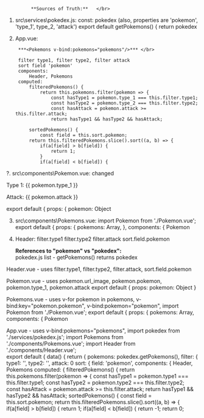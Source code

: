              **Sources of Truth:**   </br>
1. src\services\pokedex.js: 
        const: pokedex
            (also, properties are 'pokemon', 'type_1', type_2, 'attack')
        export default
            getPokemons() {
                return pokedex

5. App.vue:

        ***<Pokemons v-bind:pokemons="pokemons"/>*** </br>
        
        filter type1, filter type2, filter attack
        sort field 'pokemon'
        components: 
            Header, Pokemons
        computed:
            filteredPokemons() {
                return this.pokemons.filter(pokemon => {
                    const hasType1 = pokemon.type_1 === this.filter.type1;
                    const hasType2 = pokemon.type_2 === this.filter.type2;
                    const hasAttack = pokemon.attack >= this.filter.attack;
                    return hasType1 && hasType2 && hasAttack;

            sortedPokemons() {
                const field = this.sort.pokemon;
            return this.filteredPokemons.slice().sort((a, b) => {
                if(a[field] > b[field]) {
                    return 1;
                }
                if(a[field] < b[field]) {

?. src\components\Pokemon.vue:  changed
         <p>Type 1: {{ pokemon.type_1 }}</p>
         <p>Attack: {{ pokemon.attack }}</p>
          export default {
                props: {
                    pokemon: Object
        
3. src\components\Pokemons.vue:
         <Pokemon v-for="pokemon in pokemons"
        v-bind:key="pokemon.pokemon"
        v-bind:pokemon="pokemon"/>
        import Pokemon from './Pokemon.vue';
        export default {
        props: {
            pokemons: Array,
        },
        components: {
            Pokemon
        
4. Header:
        filter.type1
        filter.type2
        filter.attack
        sort.field.pokemon

      **References to "pokemon" vs "pokedex":** </br>
pokedex.js list - getPokemons() returns pokedex

Header.vue - uses filter.type1, filter.type2, filter.attack, sort.field.pokemon

Pokemon.vue - uses pokemon.url_image, pokemon.pokemon, pokemon.type_1, pokemon.attack
              export default { props: pokemon: Object }

Pokemons.vue - uses v-for pokemon in pokemons, v-bind:key="pokemon.pokemon", v-bind:pokemon="pokemon",
               import Pokemon from './Pokemon.vue';
               export default {
                  props: {
                     pokemons: Array,
                  components: {
                     Pokemon

App.vue - uses v-bind:pokemons="pokemons", 
          import pokedex from './services/pokedex.js';
          import Pokemons from './components/Pokemons.vue';
          import Header from './components/Header.vue';  
          export default {
    data() {
        return {
            pokemons: pokedex.getPokemons(),
            filter: {
                type1: '',
                type2: '',
                attack: 0
            sort: {
                field: 'pokemon',
    components: {
        Header,
        Pokemons
    computed: {
        filteredPokemons() {
            return this.pokemons.filter(pokemon => {
                const hasType1 = pokemon.type1 === this.filter.type1;
                const hasType2 = pokemon.type2 === this.filter.type2;
                const hasAttack = pokemon.attack >= this.filter.attack;
                return hasType1 && hasType2 && hasAttack;
        sortedPokemons() {
            const field = this.sort.pokemon;
            return this.filteredPokemons.slice().sort((a, b) => {
                if(a[field] > b[field]) {
                    return 1;
                if(a[field] < b[field]) {
                    return -1;
                return 0; 